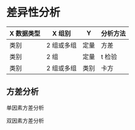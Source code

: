 # 差异性分析



| X 数据类型 | X 组别     | Y    | 分析方法 |
| ---------- | ---------- | ---- | -------- |
| 类别       | 2 组或多组 | 定量 | 方差     |
| 类别       | 2 组       | 定量 | t 检验   |
| 类别       | 2 组或多组 | 类别 | 卡方     |

## 方差分析

单因素方差分析

双因素方差分析

